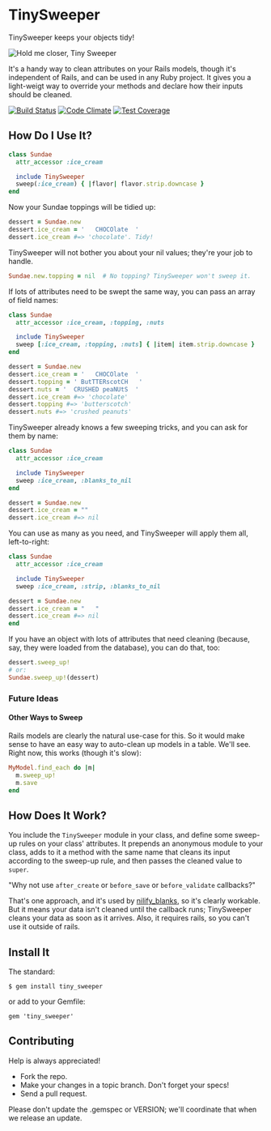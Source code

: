 # TinySweeper

TinySweeper keeps your objects tidy!

![Hold me closer, Tiny Sweeper](https://github.com/ContinuityControl/tiny_sweeper/raw/master/tiny-sweeper.png)

It's a handy way to clean attributes on your Rails models, though it's independent of Rails, and can be used in any Ruby project. It gives you a light-weigt way to override your methods and declare how their inputs should be cleaned.

[![Build Status](https://travis-ci.org/ContinuityControl/tiny_sweeper.png?branch=master)](https://travis-ci.org/ContinuityControl/tiny_sweeper)
[![Code Climate](https://codeclimate.com/github/ContinuityControl/tiny_sweeper/badges/gpa.svg)](https://codeclimate.com/github/ContinuityControl/tiny_sweeper)
[![Test Coverage](https://codeclimate.com/github/ContinuityControl/tiny_sweeper/badges/coverage.svg)](https://codeclimate.com/github/ContinuityControl/tiny_sweeper/coverage)

## How Do I Use It?

```ruby
class Sundae
  attr_accessor :ice_cream

  include TinySweeper
  sweep(:ice_cream) { |flavor| flavor.strip.downcase }
end
```

Now your Sundae toppings will be tidied up:

```ruby
dessert = Sundae.new
dessert.ice_cream = '   CHOCOlate  '
dessert.ice_cream #=> 'chocolate'. Tidy!
```

TinySweeper will not bother you about your nil values; they're your job to handle.

```ruby
Sundae.new.topping = nil  # No topping? TinySweeper won't sweep it.
```

If lots of attributes need to be swept the same way, you can pass an array of field names:

```ruby
class Sundae
  attr_accessor :ice_cream, :topping, :nuts

  include TinySweeper
  sweep [:ice_cream, :topping, :nuts] { |item| item.strip.downcase }
end

dessert = Sundae.new
dessert.ice_cream = '   CHOCOlate  '
dessert.topping = ' ButTTERscotCH   '
dessert.nuts = '  CRUSHED peaNUtS  '
dessert.ice_cream #=> 'chocolate'
dessert.topping #=> 'butterscotch'
dessert.nuts #=> 'crushed peanuts'
```

TinySweeper already knows a few sweeping tricks, and you can ask for them by name:

```ruby
class Sundae
  attr_accessor :ice_cream

  include TinySweeper
  sweep :ice_cream, :blanks_to_nil
end

dessert = Sundae.new
dessert.ice_cream = ""
dessert.ice_cream #=> nil
```

You can use as many as you need, and TinySweeper will apply them all, left-to-right:

```ruby
class Sundae
  attr_accessor :ice_cream

  include TinySweeper
  sweep :ice_cream, :strip, :blanks_to_nil

dessert = Sundae.new
dessert.ice_cream = "   "
dessert.ice_cream #=> nil
end
```

If you have an object with lots of attributes that need cleaning (because, say, they were loaded from the database), you can do that, too:

```ruby
dessert.sweep_up!
# or:
Sundae.sweep_up!(dessert)
```

### Future Ideas

#### Other Ways to Sweep

Rails models are clearly the natural use-case for this. So it would make sense to have an easy way to auto-clean up models in a table. We'll see. Right now, this works (though it's slow):

```ruby
MyModel.find_each do |m|
  m.sweep_up!
  m.save
end
```

## How Does It Work?

You include the `TinySweeper` module in your class, and define some sweep-up rules on your class' attributes. It prepends an anonymous module to your class, adds to it a method with the same name that cleans its input according to the sweep-up rule, and then passes the cleaned value to `super`.

"Why not use `after_create` or `before_save` or `before_validate` callbacks?"

That's one approach, and it's used by [nilify_blanks](https://github.com/rubiety/nilify_blanks), so it's clearly workable. But it means your data isn't cleaned until the callback runs; TinySweeper cleans your data as soon as it arrives. Also, it requires rails, so you can't use it outside of rails.

## Install It

The standard:

```
$ gem install tiny_sweeper
```

or add to your Gemfile:

```
gem 'tiny_sweeper'
```

## Contributing

Help is always appreciated!

* Fork the repo.
* Make your changes in a topic branch. Don't forget your specs!
* Send a pull request.

Please don't update the .gemspec or VERSION; we'll coordinate that when we release an update.

